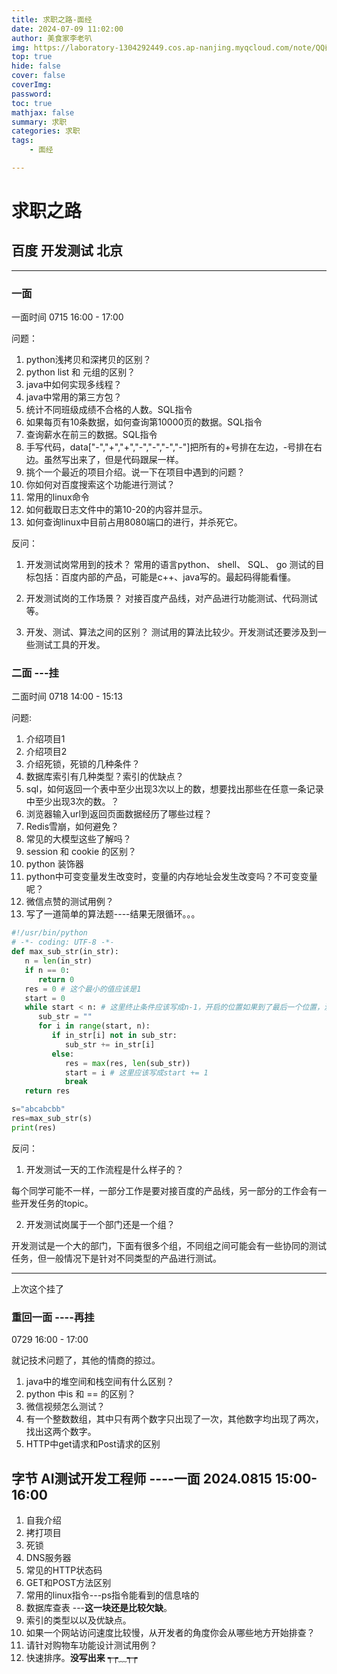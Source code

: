 ```yaml
---
title: 求职之路-面经
date: 2024-07-09 11:02:00
author: 美食家李老叭
img: https://laboratory-1304292449.cos.ap-nanjing.myqcloud.com/note/QQ截图20240721095809.png
top: true
hide: false
cover: false
coverImg: 
password: 
toc: true
mathjax: false
summary: 求职 
categories: 求职
tags:
    - 面经

---
```


# 求职之路


## 百度 开发测试 北京

-------
### 一面

一面时间   0715  16:00 - 17:00

问题：

1. python浅拷贝和深拷贝的区别？
2. python list 和 元组的区别？
3. java中如何实现多线程？
4. java中常用的第三方包？
5. 统计不同班级成绩不合格的人数。SQL指令
6. 如果每页有10条数据，如何查询第10000页的数据。SQL指令
7. 查询薪水在前三的数据。SQL指令
8. 手写代码，data["-","+","+","-","-","-","-"]把所有的+号排在左边，-号排在右边。虽然写出来了，但是代码跟屎一样。
9. 挑个一个最近的项目介绍。说一下在项目中遇到的问题？
10. 你如何对百度搜索这个功能进行测试？
11. 常用的linux命令
12. 如何截取日志文件中的第10-20的内容并显示。
13. 如何查询linux中目前占用8080端口的进行，并杀死它。


反问：
1. 开发测试岗常用到的技术？
常用的语言python、 shell、 SQL、 go
测试的目标包括：百度内部的产品，可能是c++、java写的。最起码得能看懂。

2. 开发测试岗的工作场景？
对接百度产品线，对产品进行功能测试、代码测试等。


3. 开发、测试、算法之间的区别？
测试用的算法比较少。开发测试还要涉及到一些测试工具的开发。

### 二面 ---挂

二面时间   0718  14:00 - 15:13

问题:

1. 介绍项目1
2. 介绍项目2
3. 介绍死锁，死锁的几种条件？
4. 数据库索引有几种类型？索引的优缺点？
5. sql，如何返回一个表中至少出现3次以上的数，想要找出那些在任意一条记录中至少出现3次的数。？
6. 浏览器输入url到返回页面数据经历了哪些过程？
7. Redis雪崩，如何避免？
8. 常见的大模型这些了解吗？
9. session 和 cookie 的区别？
10. python 装饰器
11. python中可变变量发生改变时，变量的内存地址会发生改变吗？不可变变量呢？
12. 微信点赞的测试用例？
13. 写了一道简单的算法题----结果无限循环。。。
```python
#!/usr/bin/python
# -*- coding: UTF-8 -*-
def max_sub_str(in_str):
   n = len(in_str)
   if n == 0:
      return 0
   res = 0 # 这个最小的值应该是1
   start = 0
   while start < n: # 这里终止条件应该写成n-1，开启的位置如果到了最后一个位置，没必要进行了。因为最小的字符长度就是1
      sub_str = ""
      for i in range(start, n):
         if in_str[i] not in sub_str:
            sub_str += in_str[i]
         else:
            res = max(res, len(sub_str))
            start = i # 这里应该写成start += 1
            break
   return res

s="abcabcbb"
res=max_sub_str(s)
print(res)
```

反问：

1. 开发测试一天的工作流程是什么样子的？

每个同学可能不一样，一部分工作是要对接百度的产品线，另一部分的工作会有一些开发任务的topic。

2. 开发测试岗属于一个部门还是一个组？

开发测试是一个大的部门，下面有很多个组，不同组之间可能会有一些协同的测试任务，但一般情况下是针对不同类型的产品进行测试。

---------
上次这个挂了

### 重回一面 ----再挂

0729  16:00 - 17:00

就记技术问题了，其他的情商的掠过。

1. java中的堆空间和栈空间有什么区别？
2. python 中is 和 == 的区别？
3. 微信视频怎么测试？
4. 有一个整数数组，其中只有两个数字只出现了一次，其他数字均出现了两次，找出这两个数字。
5. HTTP中get请求和Post请求的区别



## 字节 AI测试开发工程师 ----一面  2024.0815  15:00-16:00

1. 自我介绍
2. 拷打项目
3. 死锁
4. DNS服务器
5. 常见的HTTP状态码
6. GET和POST方法区别
7. 常用的linux指令---ps指令能看到的信息啥的
8. 数据库查表 ---**这一块还是比较欠缺**。
9. 索引的类型以以及优缺点。
10. 如果一个网站访问速度比较慢，从开发者的角度你会从哪些地方开始排查？
11. 请针对购物车功能设计测试用例？
12. 快速排序。**没写出来**  ┭┮﹏┭┮